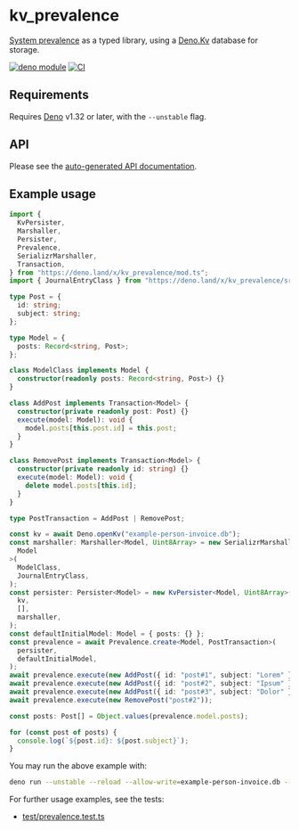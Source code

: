 # kv_prevalence

[System prevalence](https://en.wikipedia.org/wiki/System_prevalence) as a typed
library, using a [Deno.Kv](https://deno.com/kv) database for storage.

[![deno module](https://shield.deno.dev/x/kv_prevalence)](https://deno.land/x/kv_prevalence)
[![CI](https://github.com/hugojosefson/deno-kv-prevalence/actions/workflows/ci.yaml/badge.svg)](https://github.com/hugojosefson/deno-kv-prevalence/actions/workflows/ci.yaml)

## Requirements

Requires [Deno](https://deno.land/) v1.32 or later, with the `--unstable` flag.

## API

Please see the
[auto-generated API documentation](https://deno.land/x/kv_prevalence?doc).

## Example usage

```typescript
import {
  KvPersister,
  Marshaller,
  Persister,
  Prevalence,
  SerializrMarshaller,
  Transaction,
} from "https://deno.land/x/kv_prevalence/mod.ts";
import { JournalEntryClass } from "https://deno.land/x/kv_prevalence/src/types.ts";

type Post = {
  id: string;
  subject: string;
};

type Model = {
  posts: Record<string, Post>;
};

class ModelClass implements Model {
  constructor(readonly posts: Record<string, Post>) {}
}

class AddPost implements Transaction<Model> {
  constructor(private readonly post: Post) {}
  execute(model: Model): void {
    model.posts[this.post.id] = this.post;
  }
}

class RemovePost implements Transaction<Model> {
  constructor(private readonly id: string) {}
  execute(model: Model): void {
    delete model.posts[this.id];
  }
}

type PostTransaction = AddPost | RemovePost;

const kv = await Deno.openKv("example-person-invoice.db");
const marshaller: Marshaller<Model, Uint8Array> = new SerializrMarshaller<
  Model
>(
  ModelClass,
  JournalEntryClass,
);
const persister: Persister<Model> = new KvPersister<Model, Uint8Array>(
  kv,
  [],
  marshaller,
);
const defaultInitialModel: Model = { posts: {} };
const prevalence = await Prevalence.create<Model, PostTransaction>(
  persister,
  defaultInitialModel,
);
await prevalence.execute(new AddPost({ id: "post#1", subject: "Lorem" }));
await prevalence.execute(new AddPost({ id: "post#2", subject: "Ipsum" }));
await prevalence.execute(new AddPost({ id: "post#3", subject: "Dolor" }));
await prevalence.execute(new RemovePost("post#2"));

const posts: Post[] = Object.values(prevalence.model.posts);

for (const post of posts) {
  console.log(`${post.id}: ${post.subject}`);
}
```

You may run the above example with:

```sh
deno run --unstable --reload --allow-write=example-person-invoice.db --allow-read=example-person-invoice.db https://deno.land/x/kv_prevalence/readme/person-invoice.ts
```

For further usage examples, see the tests:

- [test/prevalence.test.ts](test/prevalence.test.ts)
